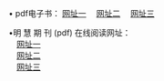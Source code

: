 &#8226; pdf电子书：
<a href="http://css22.ga/p/" target="_blank">网址一</a>
　<a href="http://cm33.ga/p/" target="_blank">网址二</a>
　<a href="http://qq404.cf/p/" target="_blank">网址三</a><br />

&#8226;明 慧 期 刊 (pdf) 在线阅读网址：<br />
　<a href="http://css22.ga/p/" target="_blank">网址一</a><br />
　<a href="http://cm33.ga/p/" target="_blank">网址二</a><br />
　<a href="http://qq404.cf/p/" target="_blank">网址三</a><br />
